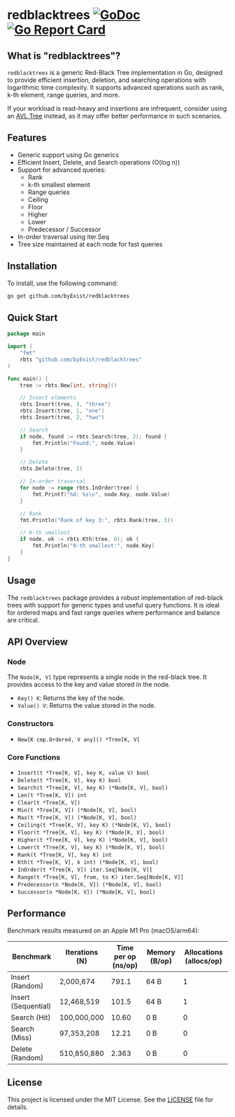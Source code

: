# redblacktrees [![GoDoc](https://pkg.go.dev/badge/github.com/byExist/redblacktrees.svg)](https://pkg.go.dev/github.com/byExist/redblacktrees) [![Go Report Card](https://goreportcard.com/badge/github.com/byExist/redblacktrees)](https://goreportcard.com/report/github.com/byExist/redblacktrees)

## What is "redblacktrees"?

`redblacktrees` is a generic Red-Black Tree implementation in Go, designed to provide efficient insertion, deletion, and searching operations with logarithmic time complexity. It supports advanced operations such as rank, k-th element, range queries, and more.

If your workload is read-heavy and insertions are infrequent, consider using an [AVL Tree](https://github.com/byExist/avltrees) instead, as it may offer better performance in such scenarios.

## Features

- Generic support using Go generics
- Efficient Insert, Delete, and Search operations (O(log n))
- Support for advanced queries:
  - Rank
  - k-th smallest element
  - Range queries
  - Ceiling
  - Floor
  - Higher
  - Lower
  - Predecessor / Successor
- In-order traversal using iter.Seq
- Tree size maintained at each node for fast queries

## Installation

To install, use the following command:

```bash
go get github.com/byExist/redblacktrees
```

## Quick Start

```go
package main

import (
	"fmt"
	rbts "github.com/byExist/redblacktrees"
)

func main() {
	tree := rbts.New[int, string]()

	// Insert elements
	rbts.Insert(tree, 3, "three")
	rbts.Insert(tree, 1, "one")
	rbts.Insert(tree, 2, "two")

	// Search
	if node, found := rbts.Search(tree, 2); found {
		fmt.Println("Found:", node.Value)
	}

	// Delete
	rbts.Delete(tree, 1)

	// In-order traversal
	for node := range rbts.InOrder(tree) {
		fmt.Printf("%d: %s\n", node.Key, node.Value)
	}

	// Rank
	fmt.Println("Rank of key 3:", rbts.Rank(tree, 3))

	// K-th smallest
	if node, ok := rbts.Kth(tree, 0); ok {
		fmt.Println("0-th smallest:", node.Key)
	}
}
```

## Usage

The `redblacktrees` package provides a robust implementation of red-black trees with support for generic types and useful query functions. It is ideal for ordered maps and fast range queries where performance and balance are critical.

## API Overview

### Node

The `Node[K, V]` type represents a single node in the red-black tree. It provides access to the key and value stored in the node.

- `Key() K`: Returns the key of the node.
- `Value() V`: Returns the value stored in the node.

### Constructors

- `New[K cmp.Ordered, V any]() *Tree[K, V]`

### Core Functions
- `Insert(t *Tree[K, V], key K, value V) bool`
- `Delete(t *Tree[K, V], key K) bool`
- `Search(t *Tree[K, V], key K) (*Node[K, V], bool)`
- `Len(t *Tree[K, V]) int`
- `Clear(t *Tree[K, V])`
- `Min(t *Tree[K, V]) (*Node[K, V], bool)`
- `Max(t *Tree[K, V]) (*Node[K, V], bool)`
- `Ceiling(t *Tree[K, V], key K) (*Node[K, V], bool)`
- `Floor(t *Tree[K, V], key K) (*Node[K, V], bool)`
- `Higher(t *Tree[K, V], key K) (*Node[K, V], bool)`
- `Lower(t *Tree[K, V], key K) (*Node[K, V], bool)`
- `Rank(t *Tree[K, V], key K) int`
- `Kth(t *Tree[K, V], k int) (*Node[K, V], bool)`
- `InOrder(t *Tree[K, V]) iter.Seq[Node[K, V]]`
- `Range(t *Tree[K, V], from, to K) iter.Seq[Node[K, V]]`
- `Predecessor(n *Node[K, V]) (*Node[K, V], bool)`
- `Successor(n *Node[K, V]) (*Node[K, V], bool)`

## Performance

Benchmark results measured on an Apple M1 Pro (macOS/arm64):

| Benchmark               | Iterations (N) | Time per op (ns/op) | Memory (B/op) | Allocations (allocs/op) |
|------------------------|----------------|----------------------|----------------|--------------------------|
| Insert (Random)        | 2,000,674      | 791.1                | 64 B           | 1                        |
| Insert (Sequential)    | 12,468,519     | 101.5                | 64 B           | 1                        |
| Search (Hit)           | 100,000,000    | 10.60                | 0 B            | 0                        |
| Search (Miss)          | 97,353,208     | 12.21                | 0 B            | 0                        |
| Delete (Random)        | 510,850,880    | 2.363                | 0 B            | 0                        |

## License

This project is licensed under the MIT License. See the [LICENSE](LICENSE) file for details.
